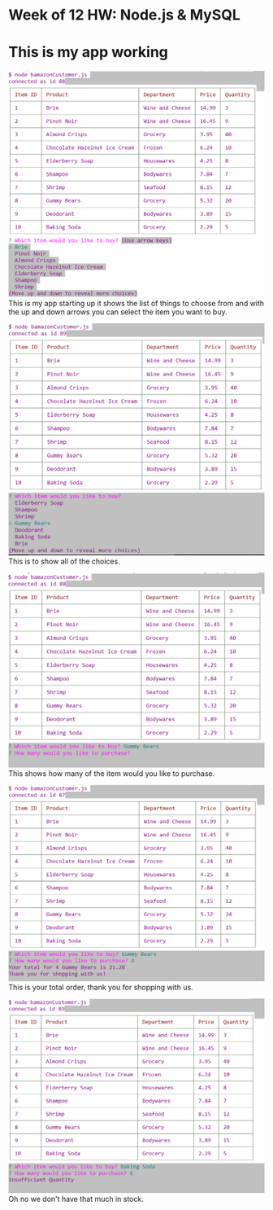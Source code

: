# Week of 12 HW: Node.js & MySQL <h1> 

# This is my app working<h4>

![Starting app](./images/startquestion.png "List and First Question")</br>
This is my app starting up it shows the list of things to choose from
and with the up and down arrows you can select the item you want to buy.

![Starting app2](./images/startquestion2.png "All 10 choices")</br>
This is to show all of the choices.

![Question 2](./images/Question2.png "Question 2")</br>
This shows how many of the item would you like to purchase.

![Question Total](./images/Total.png "Total")</br>
This is your total order, thank you for shopping with us.

![Insufficient Quantity](./images/InsufficientQuantity.png "InsufficientQuantity")</br>
Oh no we don't have that much in stock. 
